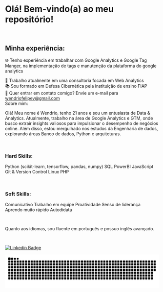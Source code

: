 # Olá! Bem-vindo(a) ao meu repositório!

<br>

## Minha experiência:

🌐 Tenho experiência em trabalhar com Google Analytics e Google Tag Manger, na implementação de tags e manutenção da plataforma do google analytics<br>

🎲 Trabalho atualmente em uma consultoria focada em Web Analytics <br>
📚 Sou formado em Defesa Cibernética pela instituição de ensino FIAP <br>
📧 Quer entrar em contato comigo? Envie um e-mail para wendriofelipev@gmail.com <br>
Sobre mim:

Olá! Meu nome é Wendrio, tenho 21 anos e sou um entusiasta de Data & Analytics. Atualmente, trabalho na área de Google Analytics e GTM, onde busco extrair insights valiosos para impulsionar o desempenho de negócios online. Além disso, estou mergulhado nos estudos da Engenharia de dados, explorando áreas Banco de dados, Python e arquiteturas.

<br>

### Hard Skills:

Python (scikit-learn, tensorflow, pandas, numpy)
SQL
PowerBI
JavaScript
Git & Version Control
Linux
PHP
<br>

<br>

### Soft Skills:

Comunicativo
Trabalho em equipe
Proatividade
Senso de liderança
Aprendo muito rápido
Autodidata
<br>

<br>

Quanto aos idiomas, sou fluente em português e possuo inglês avançado.

<br>

[![Linkedin Badge](https://img.shields.io/badge/-Wendrio%20Vale-3584cc?style=flat-square&logo=Linkedin&logoColor=white&link=https:/https://www.linkedin.com/in/wendriovale/)](https://www.linkedin.com/in/wendriovale/) 

 ![Snake animation](https://github.com/WendrioV/WendrioV/blob/output/github-contribution-grid-snake.svg)

